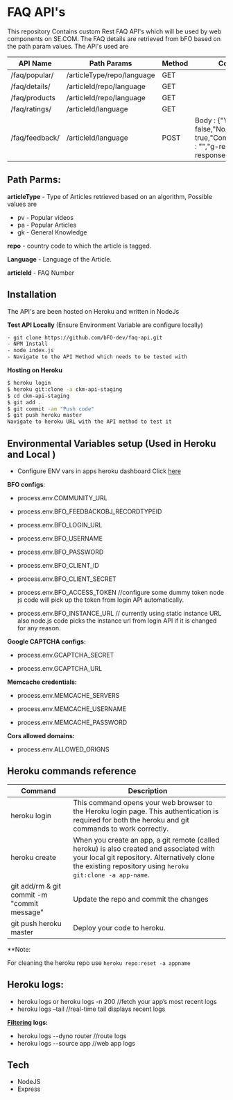 # FAQ API's

This repository  Contains custom Rest FAQ API's which will be used by web components on SE.COM. The FAQ details are retrieved from bFO based on the path param values. The API's used are

| API Name | Path Params | Method | Comments |
| ------ | ------ | ------ | ------ |
| /faq/popular/ | /articleType/repo/language | GET |  |
| /faq/details/ | /articleId/repo/language | GET |  |
| /faq/products | /articleId/repo/language | GET |  |
| /faq/ratings/ | /articleId/language | GET |  |
| /faq/feedback/| /articleId/language | POST |Body :  {"Yes__c" : false,"No__c" : true,"Comment_if_No__c" : "","g-recaptcha-response":"" } |
## Path Parms:

**articleType** - Type of Articles retrieved based on an algorithm, Possible values are
- pv - Popular videos 
- pa - Popular Articles
- gk - General Knowledge

**repo** - country code to which the article is tagged.

**Language** - Language of the Article.

**articleId** - FAQ Number

## Installation

The API's are been hosted  on Heroku and written in NodeJs

**Test API Locally** (Ensure Environment Variable are configure locally)

```bash
- git clone https://github.com/bFO-dev/faq-api.git 
- NPM Install
- node index.js
- Navigate to the API Method which needs to be tested with
```
**Hosting on Heroku**

```bash
$ heroku login
$ heroku git:clone -a ckm-api-staging
$ cd ckm-api-staging
$ git add .
$ git commit -am "Push code"
$ git push heroku master
Navigate to heroku URL with the API method to test it
```
## Environmental Variables setup (Used in Heroku and Local )
- Configure ENV vars in apps heroku dashboard Click [here](https://devcenter.heroku.com/articles/config-vars)

**BFO configs**:

- process.env.COMMUNITY_URL

- process.env.BFO_FEEDBACKOBJ_RECORDTYPEID

- process.env.BFO_LOGIN_URL

- process.env.BFO_USERNAME

- process.env.BFO_PASSWORD

- process.env.BFO_CLIENT_ID 

- process.env.BFO_CLIENT_SECRET

- process.env.BFO_ACCESS_TOKEN  //configure some dummy token node js code will pick up the token from login API automatically. 

- process.env.BFO_INSTANCE_URL // currently using static instance URL also node.js code picks the instance url from login API  if it is changed for any reason.

**Google CAPTCHA configs:**

- process.env.GCAPTCHA_SECRET

- process.env.GCAPTCHA_URL

**Memcache credentials:**

- process.env.MEMCACHE_SERVERS

- process.env.MEMCACHE_USERNAME    

- process.env.MEMCACHE_PASSWORD   

**Cors allowed domains:**
- process.env.ALLOWED_ORIGNS

## Heroku commands reference
| Command | Description |
| --------------- | ------ |
| heroku login |This command opens your web browser to the Heroku login page. This authentication is required for both the heroku and git commands to work correctly. |
| heroku create | When you create an app, a git remote (called heroku) is also created and associated with your local git repository. Alternatively clone the existing repository using `heroku git:clone -a app-name`.|
|git add/rm & git commit -m "commit message"| Update the repo and commit the changes |
|git push heroku master| Deploy your code to heroku. |

**Note:

For cleaning the heroku repo use `heroku repo:reset -a appname` 

## Heroku logs:
- heroku logs  or heroku logs -n 200 //fetch your app’s most recent logs
- heroku logs –tail  //real-time tail displays recent logs

**[Filtering](https://devcenter.heroku.com/articles/logging#filtering) logs:**
- heroku logs --dyno router  //route logs
- heroku logs --source app //web app logs


## Tech
- NodeJS
- Express
